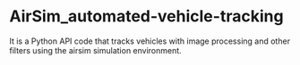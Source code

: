 # AirSim_automated-vehicle-tracking
It is a Python API code that tracks vehicles with image processing and other filters using the airsim simulation environment.
